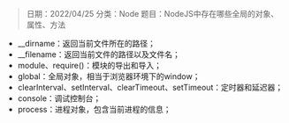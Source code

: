 > 日期：2022/04/25
分类：Node
题目：NodeJS中存在哪些全局的对象、属性、方法

- __dirname：返回当前文件所在的路径；
- __filename：返回当前文件的路径以及文件名；
- module、require()：模块的导出和导入；
- global：全局对象，相当于浏览器环境下的window；
- clearInterval、setInterval、clearTimeout、setTimeout：定时器和延迟器；
- console：调试控制台；
- process：进程对象，包含当前进程的信息；

